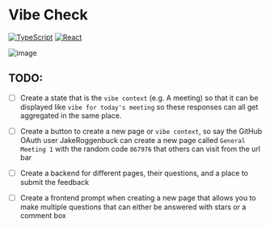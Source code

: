 # Vibe Check

[![TypeScript](https://img.shields.io/badge/typescript-%23007ACC.svg?style=for-the-badge&logo=typescript&logoColor=white)](https://github.com/JakeRoggenbuck?tab=repositories&q=&type=&language=typescript)
[![React](https://img.shields.io/badge/React-%2320232a.svg?logo=react&logoColor=%2361DAFB&style=for-the-badge)](#)

![image](https://github.com/user-attachments/assets/c3585710-0d59-4a47-88ff-701ccebe3bf7)

## TODO:
- [ ] Create a state that is the `vibe context` (e.g. A meeting) so that it can be displayed like `vibe for today's meeting` so these responses can all get aggregated in the same place.

- [ ] Create a button to create a new page or `vibe context`, so say the GitHub OAuth user JakeRoggenbuck can create a new page called `General Meeting 1` with the random code `867976` that others can visit from the url bar

- [ ] Create a backend for different pages, their questions, and a place to submit the feedback

- [ ] Create a frontend prompt when creating a new page that allows you to make multiple questions that can either be answered with stars or a comment box
